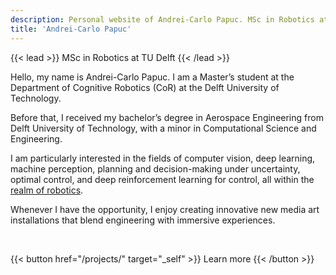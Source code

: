 ```yaml
---
description: Personal website of Andrei-Carlo Papuc. MSc in Robotics at TU Delft
title: 'Andrei-Carlo Papuc'
---
```


{{< lead >}}
MSc in Robotics at TU Delft
{{< /lead >}}

Hello, my name is Andrei-Carlo Papuc. I am a Master’s student at the Department of Cognitive Robotics (CoR) at the Delft University of Technology.

Before that, I received my bachelor’s degree in Aerospace Engineering from Delft University of Technology, with a minor in Computational Science and Engineering. 

I am particularly interested in the fields of computer vision, deep learning, machine perception, planning and decision-making under uncertainty, optimal control, and deep reinforcement learning for control, all within the [realm of robotics](/projects/).

Whenever I have the opportunity, I enjoy creating innovative new media art installations that blend engineering with immersive experiences.

<br>

{{< button href="/projects/" target="_self" >}}
Learn more
{{< /button >}}